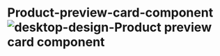 # Product-preview-card-component![desktop-design-Product preview card component](https://github.com/Eduard38655/Product-preview-card-component/assets/93397077/9903eb08-dd78-4f9e-82d1-4a7e8c9f8e1b)
